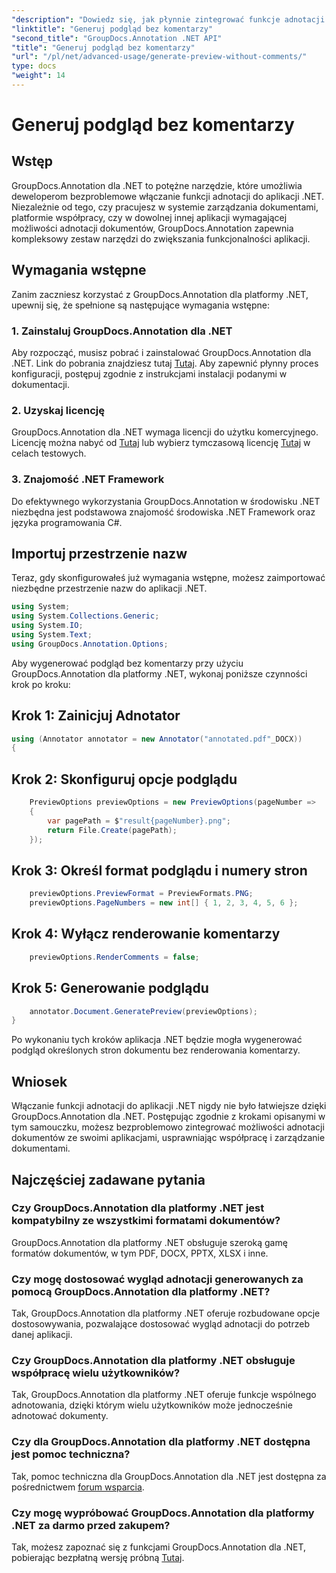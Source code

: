 ```yaml
---
"description": "Dowiedz się, jak płynnie zintegrować funkcje adnotacji dokumentów z aplikacjami .NET przy użyciu GroupDocs.Annotation for .NET."
"linktitle": "Generuj podgląd bez komentarzy"
"second_title": "GroupDocs.Annotation .NET API"
"title": "Generuj podgląd bez komentarzy"
"url": "/pl/net/advanced-usage/generate-preview-without-comments/"
type: docs
"weight": 14
---
```


# Generuj podgląd bez komentarzy

## Wstęp
GroupDocs.Annotation dla .NET to potężne narzędzie, które umożliwia deweloperom bezproblemowe włączanie funkcji adnotacji do aplikacji .NET. Niezależnie od tego, czy pracujesz w systemie zarządzania dokumentami, platformie współpracy, czy w dowolnej innej aplikacji wymagającej możliwości adnotacji dokumentów, GroupDocs.Annotation zapewnia kompleksowy zestaw narzędzi do zwiększania funkcjonalności aplikacji.
## Wymagania wstępne
Zanim zaczniesz korzystać z GroupDocs.Annotation dla platformy .NET, upewnij się, że spełnione są następujące wymagania wstępne:
### 1. Zainstaluj GroupDocs.Annotation dla .NET
Aby rozpocząć, musisz pobrać i zainstalować GroupDocs.Annotation dla .NET. Link do pobrania znajdziesz tutaj [Tutaj](https://releases.groupdocs.com/annotation/net/). Aby zapewnić płynny proces konfiguracji, postępuj zgodnie z instrukcjami instalacji podanymi w dokumentacji.
### 2. Uzyskaj licencję
GroupDocs.Annotation dla .NET wymaga licencji do użytku komercyjnego. Licencję można nabyć od [Tutaj](https://purchase.groupdocs.com/buy) lub wybierz tymczasową licencję [Tutaj](https://purchase.groupdocs.com/temporary-license/) w celach testowych.
### 3. Znajomość .NET Framework
Do efektywnego wykorzystania GroupDocs.Annotation w środowisku .NET niezbędna jest podstawowa znajomość środowiska .NET Framework oraz języka programowania C#.

## Importuj przestrzenie nazw
Teraz, gdy skonfigurowałeś już wymagania wstępne, możesz zaimportować niezbędne przestrzenie nazw do aplikacji .NET.

```csharp
using System;
using System.Collections.Generic;
using System.IO;
using System.Text;
using GroupDocs.Annotation.Options;
```

Aby wygenerować podgląd bez komentarzy przy użyciu GroupDocs.Annotation dla platformy .NET, wykonaj poniższe czynności krok po kroku:
## Krok 1: Zainicjuj Adnotator
```csharp
using (Annotator annotator = new Annotator("annotated.pdf"_DOCX))
{
```
## Krok 2: Skonfiguruj opcje podglądu
```csharp
    PreviewOptions previewOptions = new PreviewOptions(pageNumber =>
    {
        var pagePath = $"result{pageNumber}.png";
        return File.Create(pagePath);
    });
```
## Krok 3: Określ format podglądu i numery stron
```csharp
    previewOptions.PreviewFormat = PreviewFormats.PNG;
    previewOptions.PageNumbers = new int[] { 1, 2, 3, 4, 5, 6 };
```
## Krok 4: Wyłącz renderowanie komentarzy
```csharp
    previewOptions.RenderComments = false;
```
## Krok 5: Generowanie podglądu
```csharp
    annotator.Document.GeneratePreview(previewOptions);
}
```
Po wykonaniu tych kroków aplikacja .NET będzie mogła wygenerować podgląd określonych stron dokumentu bez renderowania komentarzy.

## Wniosek
Włączanie funkcji adnotacji do aplikacji .NET nigdy nie było łatwiejsze dzięki GroupDocs.Annotation dla .NET. Postępując zgodnie z krokami opisanymi w tym samouczku, możesz bezproblemowo zintegrować możliwości adnotacji dokumentów ze swoimi aplikacjami, usprawniając współpracę i zarządzanie dokumentami.
## Najczęściej zadawane pytania
### Czy GroupDocs.Annotation dla platformy .NET jest kompatybilny ze wszystkimi formatami dokumentów?
GroupDocs.Annotation dla platformy .NET obsługuje szeroką gamę formatów dokumentów, w tym PDF, DOCX, PPTX, XLSX i inne.
### Czy mogę dostosować wygląd adnotacji generowanych za pomocą GroupDocs.Annotation dla platformy .NET?
Tak, GroupDocs.Annotation dla platformy .NET oferuje rozbudowane opcje dostosowywania, pozwalające dostosować wygląd adnotacji do potrzeb danej aplikacji.
### Czy GroupDocs.Annotation dla platformy .NET obsługuje współpracę wielu użytkowników?
Tak, GroupDocs.Annotation dla platformy .NET oferuje funkcje wspólnego adnotowania, dzięki którym wielu użytkowników może jednocześnie adnotować dokumenty.
### Czy dla GroupDocs.Annotation dla platformy .NET dostępna jest pomoc techniczna?
Tak, pomoc techniczna dla GroupDocs.Annotation dla .NET jest dostępna za pośrednictwem [forum wsparcia](https://forum.groupdocs.com/c/annotation/10).
### Czy mogę wypróbować GroupDocs.Annotation dla platformy .NET za darmo przed zakupem?
Tak, możesz zapoznać się z funkcjami GroupDocs.Annotation dla .NET, pobierając bezpłatną wersję próbną [Tutaj](https://releases.groupdocs.com/).